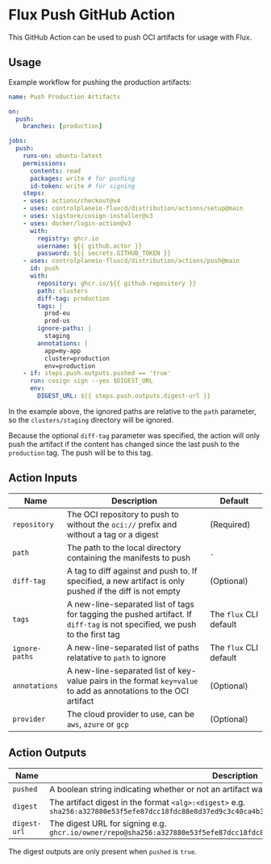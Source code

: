 # Flux Push GitHub Action

This GitHub Action can be used to push OCI artifacts for usage with Flux.

## Usage

Example workflow for pushing the production artifacts:

```yaml
name: Push Production Artifacts

on:
  push:
    branches: [production]

jobs:
  push:
    runs-on: ubuntu-latest
    permissions:
      contents: read
      packages: write # for pushing
      id-token: write # for signing
    steps:
    - uses: actions/checkout@v4
    - uses: controlplaneio-fluxcd/distribution/actions/setup@main
    - uses: sigstore/cosign-installer@v3
    - uses: docker/login-action@v3
      with:
        registry: ghcr.io
        username: ${{ github.actor }}
        password: ${{ secrets.GITHUB_TOKEN }}
    - uses: controlplaneio-fluxcd/distribution/actions/push@main
      id: push
      with:
        repository: ghcr.io/${{ github.repository }}
        path: clusters
        diff-tag: production
        tags: |
          prod-eu
          prod-us
        ignore-paths: |
          staging
        annotations: |
          app=my-app
          cluster=production
          env=production
    - if: steps.push.outputs.pushed == 'true'
      run: cosign sign --yes $DIGEST_URL
      env:
        DIGEST_URL: ${{ steps.push.outputs.digest-url }}
```

In the example above, the ignored paths are relative to the `path` parameter,
so the `clusters/staging` directory will be ignored.

Because the optional `diff-tag` parameter was specified, the action will
only push the artifact if the content has changed since the last push to
the `production` tag. The push will be to this tag.

## Action Inputs

| Name           | Description                                                                                                                 | Default                |
|----------------|-----------------------------------------------------------------------------------------------------------------------------|------------------------|
| `repository`   | The OCI repository to push to without the `oci://` prefix and without a tag or a digest                                     | (Required)             |
| `path`         | The path to the local directory containing the manifests to push                                                            | `.`                    |
| `diff-tag`     | A tag to diff against and push to. If specified, a new artifact is only pushed if the diff is not empty                     | (Optional)             |
| `tags`         | A new-line-separated list of tags for tagging the pushed artifact. If `diff-tag` is not specified, we push to the first tag | The `flux` CLI default |
| `ignore-paths` | A new-line-separated list of paths relatative to `path` to ignore                                                           | The `flux` CLI default |
| `annotations`  | A new-line-separated list of key-value pairs in the format `key=value` to add as annotations to the OCI artifact            | (Optional)             |
| `provider`     | The cloud provider to use, can be `aws`, `azure` or `gcp`                                                                   | (Optional)             |

## Action Outputs

| Name         | Description                                                                                                                       |
|--------------|-----------------------------------------------------------------------------------------------------------------------------------|
| `pushed`     | A boolean string indicating whether or not an artifact was pushed e.g. `true` or `false`                                          |
| `digest`     | The artifact digest in the format `<alg>:<digest>` e.g. `sha256:a327880e53f5efe87dcc18fdc88e8d37ed9c3c40ca4b3b50bf850c46d9db4b56` |
| `digest-url` | The digest URL for signing e.g. `ghcr.io/owner/repo@sha256:a327880e53f5efe87dcc18fdc88e8d37ed9c3c40ca4b3b50bf850c46d9db4b56`      |

The digest outputs are only present when `pushed` is `true`.
